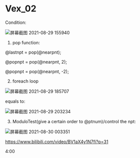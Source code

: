 # Vex_02

Condition:

![屏幕截图 2021-08-29 155940](https://user-images.githubusercontent.com/63625631/131243222-3be5d62d-eb58-4a91-8abc-c743f0d46a33.jpg)

1. pop function:

@lastnpt = pop(@nearpnt);

@popnpt = pop(@nearpnt, 2);

@popnpt = pop(@nearpnt, -2);

2. foreach loop

![屏幕截图 2021-08-29 185707](https://user-images.githubusercontent.com/63625631/131247967-370d1657-e077-476a-864e-5445aa3e8702.jpg)

equals to:

![屏幕截图 2021-08-29 203234](https://user-images.githubusercontent.com/63625631/131250456-423eadc7-dd65-40b2-8fe2-e2d4eb8b0dcf.jpg)

3. ModuloTest(give a certain order to @ptnum)/control the npt:

![屏幕截图 2021-08-30 003351](https://user-images.githubusercontent.com/63625631/131258074-f7573c74-a724-40ed-a01f-2e1e043560c8.jpg)

https://www.bilibili.com/video/BV1aX4y1N7fi?p=31 

4:00


